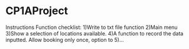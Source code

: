 # CP1AProject
Instructions
Function checklist:
1)Write to txt file function
2)Main menu
3)Show a selection of locations available.
4)A function to record the data inputted. Allow booking only once, option to
5)...
